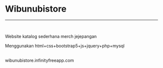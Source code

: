 <h1>Wibunubistore</h1>
<hr>
<br>
<p>Website katalog sederhana merch jejepangan</p>
<p>Menggunakan html+css+bootstrap5+js+jquery+php+mysql</p>
<br>
wibunubistore.infinityfreeapp.com
